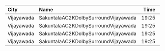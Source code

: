 | City       | Name                                 |  Time | Type        | Price | Capacity | Booked |
| :--------- | :----------------------------------- | ----: | :---------- | ----: | -------: | -----: |
| Vijayawada | SakuntalaAC2KDolbySurroundVijayawada | 19:25 | Balcony     |  100₹ |      264 |    119 |
| Vijayawada | SakuntalaAC2KDolbySurroundVijayawada | 19:25 | FirstClass  |  100₹ |       44 |      5 |
| Vijayawada | SakuntalaAC2KDolbySurroundVijayawada | 19:25 | SecondClass |   60₹ |       40 |     40 |
| Vijayawada | SakuntalaAC2KDolbySurroundVijayawada | 19:25 | ThirdClass  |   40₹ |      103 |    103 |